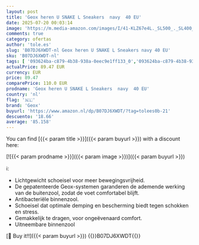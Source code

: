 ```yaml
---
layout: post
title: 'Geox heren U SNAKE L Sneakers  navy  40 EU'
date: 2025-07-20 00:03:14
image: 'https://m.media-amazon.com/images/I/41-KLZ67e4L._SL500_._SL400_.jpg'
comments: true
category: ofertas
author: 'tole.es'
slug: 'B07DJ6XWDT-nl Geox heren U SNAKE L Sneakers navy 40 EU'
sku: 'B07DJ6XWDT-nl'
tags: [ '093624ba-c879-4b38-938a-0eec9e1ff133_0','093624ba-c879-4b38-938a-0eec9e1ff133_3601','093624ba-c879-4b38-938a-0eec9e1ff133_7801','Arborist Merchandising Root','Herenmode','Herenschoenen','Het buitenmens','Klassieke & modieuze herensneakers','Kleding, schoenen & sieraden','Kleding, schoenen en sieraden','New Arrivals','Self Service','Special Features Stores','geox','🇳🇱', ]
actualPrice: 89.47 EUR
currency: EUR
price: 89.47
comparePrice: 110.0 EUR
prodname: 'Geox heren U SNAKE L Sneakers  navy  40 EU'
country: 'nl'
flag: '🇳🇱'
brand: 'Geox'
buyurl: 'https://www.amazon.nl/dp/B07DJ6XWDT/?tag=tolees0b-21'
descuento: '18.66'
average: '85.158'
---
```


You can find [{{< param title >}}]({{< param buyurl >}}) with a discount here:

[![{{< param prodname >}}]({{< param image >}})]({{< param buyurl >}})

ℹ️:

- Lichtgewicht schoeisel voor meer bewegingsvrijheid.
- De gepatenteerde Geox-systemen garanderen de ademende werking van de buitenzool, zodat de voet comfortabel blijft.
- Antibacteriële binnenzool.
- Schoeisel dat optimale demping en bescherming biedt tegen schokken en stress.
- Gemakkelijk te dragen, voor ongeëvenaard comfort.
- Uitneembare binnenzool

[🛒 Buy it!!]({{< param buyurl >}})
{{<world>}}B07DJ6XWDT{{</world>}}
